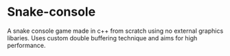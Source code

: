# Snake-console
A snake console game made in c++ from scratch using no external graphics libaries.
Uses custom double buffering technique and aims for high performance.

